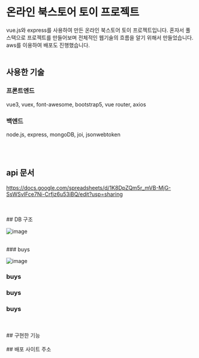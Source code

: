# 온라인 북스토어 토이 프로젝트
vue.js와 express를 사용하여 만든 온라인 북스토어 토이 프로젝트입니다.
혼자서 풀스택으로 프로젝트를 만들어보며 전체적인 웹기술의 흐름을 알기 위해서 만들었습니다.
aws를 이용하여 배포도 진행했습니다.
<br>
<br>

## 사용한 기술
### 프론트엔드
vue3, vuex, font-awesome, bootstrap5, vue router, axios

### 백엔드
node.js, express, mongoDB, joi, jsonwebtoken


<br>
<br>

## api 문서
https://docs.google.com/spreadsheets/d/1K8DpZQm5r_mVB-MjG-SsWSvIFce7Ni-Crfjz6u53iBQ/edit?usp=sharing


<br>
<br>
## DB 구조

![image](https://user-images.githubusercontent.com/107612118/219297281-9efe437e-d8cd-41db-b709-c33c945b461b.png)

<br>
### buys

![image](https://user-images.githubusercontent.com/107612118/219297655-069f00c3-9150-4b45-9ead-73698dcc218b.png)

### buys
### buys
### buys

<br>
<br>
## 구현한 기능




<br>
<br>
## 배포 사이트 주소
